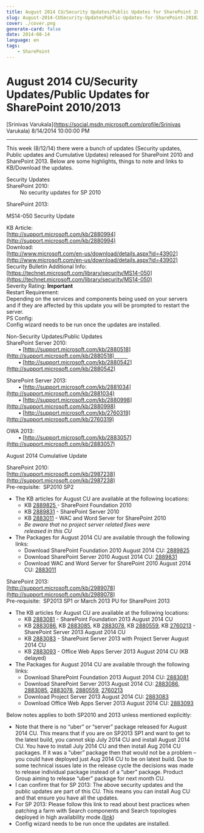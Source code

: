 ```yaml
---
title: August 2014 CU/Security Updates/Public Updates for SharePoint 2010/2013
slug: August-2014-CUSecurity-UpdatesPublic-Updates-for-SharePoint-20102013
cover: ./cover.png
generate-card: false
date: 2014-08-14
language: en
tags:
    - SharePoint
---
```


  

August 2014 CU/Security Updates/Public Updates for SharePoint 2010/2013
=======================================================================

[Srinivas Varukala](https://social.msdn.microsoft.com/profile/Srinivas Varukala) 8/14/2014 10:00:00 PM

* * *

This week (8/12/14) there were a bunch of updates (Security updates, Public updates and Cumulative Updates) released for SharePoint 2010 and SharePoint 2013. Below are some highlights, things to note and links to KB/Download the updates.

Security Updates  
SharePoint 2010:  
         No security updates for SP 2010

SharePoint 2013:

MS14-050 Security Update

KB Article:  
[http://support.microsoft.com/kb/2880994](http://support.microsoft.com/kb/2880994)  
Download:  
[http://www.microsoft.com/en-us/download/details.aspx?id=43902](http://www.microsoft.com/en-us/download/details.aspx?id=43902)  
Security Bulletin Additional Info:  
[https://technet.microsoft.com/library/security/MS14-050](https://technet.microsoft.com/library/security/MS14-050)  
Severity Rating: **Important**  
Restart Requirement:  
Depending on the services and components being used on your servers and if they are affected by this update you will be prompted to restart the server.  
PS Config:  
Config wizard needs to be run once the updates are installed.

Non-Security Updates/Public Updates  
SharePoint Server 2010:  
        • [http://support.microsoft.com/kb/2880518](http://support.microsoft.com/kb/2880518)           
        • [http://support.microsoft.com/kb/2880542](http://support.microsoft.com/kb/2880542)

  
SharePoint Server 2013:  
        • [http://support.microsoft.com/kb/2881034](http://support.microsoft.com/kb/2881034)  
        • [http://support.microsoft.com/kb/2880998](http://support.microsoft.com/kb/2880998)  
        • [http://support.microsoft.com/kb/2760319](http://support.microsoft.com/kb/2760319)

  
OWA 2013:  
        • [http://support.microsoft.com/kb/2883057](http://support.microsoft.com/kb/2883057)

August 2014 Cumulative Update

SharePoint 2010:  
[http://support.microsoft.com/kb/2987238](http://support.microsoft.com/kb/2987238)  
Pre-requisite:  SP2010 SP2

*   The KB articles for August CU are available at the following locations:
    *   KB [2889825 ](http://support.microsoft.com/kb/2889825)\- SharePoint Foundation 2010
    *   KB [2889831](http://support.microsoft.com/kb/2889831) - SharePoint Server 2010
    *   KB [2883011](http://support.microsoft.com/kb/2883011) - WAC and Word Server for SharePoint 2010
    *   _Be aware that no project server related fixes were  
        released in this CU_
*   The Packages for August 2014 CU are available through the following links:
    *   Download SharePoint Foundation 2010 August 2014 CU: [2889825](http://support.microsoft.com/hotfix/KBHotfix.aspx?kbnum=2889825&kbln=en-us)
    *   Download SharePoint Server 2010 August 2014 CU: [2889831](http://support.microsoft.com/hotfix/KBHotfix.aspx?kbnum=2889831&kbln=en-us)
    *   Download WAC and Word Server for SharePoint 2010 August 2014 CU: [2883011](http://support.microsoft.com/hotfix/KBHotfix.aspx?kbnum=2883011&kbln=de)

SharePoint 2013:  
[http://support.microsoft.com/kb/2989078](http://support.microsoft.com/kb/2989078)  
Pre-requisite:  SP2013 SP1 or March 2013 PU for SharePoint 2013

*   The KB articles for August CU are available at the following locations:
    *   KB [2883081](http://support.microsoft.com/kb/2883081) - SharePoint Foundation 2013 August 2014 CU
    *   KB [2883086](http://support.microsoft.com/kb/2883086), KB [2883085](http://support.microsoft.com/kb/2883085), KB [2883078](http://support.microsoft.com/kb/2883078), KB [2880559](http://support.microsoft.com/kb/2880559), KB [2760213](http://support.microsoft.com/kb/2760213) - SharePoint Server 2013 August 2014 CU
    *   KB [2883083](http://support.microsoft.com/kb/2883083) - SharePoint Server 2013 with Project Server August 2014 CU
    *   KB [2883093](http://support.microsoft.com/kb/2883093) - Office Web Apps Server 2013 August 2014 CU (KB delayed)
*   The Packages for August 2014 CU are available through the following links:
    *   Download SharePoint Foundation 2013 August 2014 CU: [2883081](http://support.microsoft.com/hotfix/KBHotfix.aspx?kbnum=2883081)
    *   Download SharePoint Server 2013 August 2014 CU: [2883086](http://support.microsoft.com/hotfix/KBHotfix.aspx?kbnum=2883086), [2883085](http://support.microsoft.com/hotfix/KBHotfix.aspx?kbnum=2883085), [2883078](http://support.microsoft.com/hotfix/KBHotfix.aspx?kbnum=2883078), [2880559](http://support.microsoft.com/hotfix/KBHotfix.aspx?kbnum=2880559), [2760213](http://support.microsoft.com/hotfix/KBHotfix.aspx?kbnum=2760213)
    *   Download Project Server 2013 August 2014 CU: [2883083](http://support.microsoft.com/hotfix/KBHotfix.aspx?kbnum=2883083)
    *   Download Office Web Apps Server 2013 August 2014 CU: [2883093](http://support.microsoft.com/hotfix/KBHotfix.aspx?kbnum=2883093)

Below notes applies to both SP2010 and 2013 unless mentioned explicitly:

*   Note that there is no “uber” or “server” package released for August 2014 CU. This means that if you are on SP2013 SP1 and want to get to the latest build, you cannot skip July 2014 CU and install August 2014 CU. You have to install July 2014 CU and then install Aug 2014 CU packages. If it was a “uber” package then that would not be a problem – you could have deployed just Aug 2014 CU to be on latest build. Due to some technical issues late in the release cycle the decisions was made to release individual package instead of a “uber” package. Product Group aiming to release “uber” package for next month CU.
*   I can confirm that for SP 2013: The above security updates and the public updates are part of this CU. This means you can install Aug CU and that ensure you have all the updates.
*   For SP 2013: Please follow this link to read about best practices when patching a farm with Search components and Search topologies deployed in high availability mode.([link](http://blogs.technet.com/b/tothesharepoint/archive/2013/03/13/how-to-install-update-packages-on-a-sharepoint-farm-where-search-component-and-high-availability-search-topologies-are-enabled.aspx))
*   Config wizard needs to be run once the updates are installed.